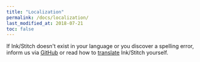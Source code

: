 ```yaml
---
title: "Localization"
permalink: /docs/localization/
last_modified_at: 2018-07-21
toc: false
---
```

If Ink/Stitch doesn't exist in your language or you discover a spelling error, inform us via [GitHub](https://github.com/inkstitch/inkstitch/issues) or read how to [translate](/developers/localize/) Ink/Stitch yourself.
